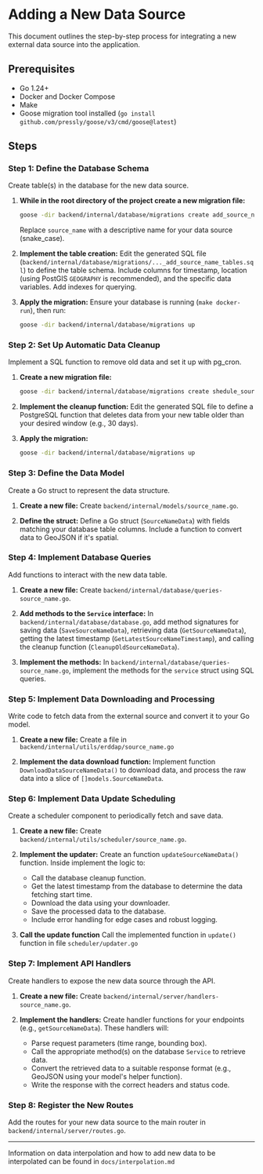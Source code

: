 # Adding a New Data Source

This document outlines the step-by-step process for integrating a new external data source into the application.

## Prerequisites

- Go 1.24+
- Docker and Docker Compose
- Make
- Goose migration tool installed (`go install github.com/pressly/goose/v3/cmd/goose@latest`)

## Steps

### Step 1: Define the Database Schema

Create table(s) in the database for the new data source.

1.  **While in the root directory of the project create a new migration file:**

    ```bash
    goose -dir backend/internal/database/migrations create add_source_name_tables sql
    ```

    Replace `source_name` with a descriptive name for your data source (snake_case).

2.  **Implement the table creation:**
    Edit the generated SQL file (`backend/internal/database/migrations/..._add_source_name_tables.sql`) to define the table schema. Include columns for timestamp, location (using PostGIS `GEOGRAPHY` is recommended), and the specific data variables. Add indexes for querying.

3.  **Apply the migration:**
    Ensure your database is running (`make docker-run`), then run:
    ```bash
    goose -dir backend/internal/database/migrations up
    ```

### Step 2: Set Up Automatic Data Cleanup

Implement a SQL function to remove old data and set it up with pg_cron.

1.  **Create a new migration file:**

    ```bash
    goose -dir backend/internal/database/migrations create shedule_source_name_cleanup sql
    ```

2.  **Implement the cleanup function:**
    Edit the generated SQL file to define a PostgreSQL function that deletes data from your new table older than your desired window (e.g., 30 days).

3.  **Apply the migration:**
    ```bash
    goose -dir backend/internal/database/migrations up
    ```

### Step 3: Define the Data Model

Create a Go struct to represent the data structure.

1.  **Create a new file:**
    Create `backend/internal/models/source_name.go`.

2.  **Define the struct:**
    Define a Go struct (`SourceNameData`) with fields matching your database table columns. Include a function to convert data to GeoJSON if it's spatial.

### Step 4: Implement Database Queries

Add functions to interact with the new data table.

1.  **Create a new file:**
    Create `backend/internal/database/queries-source_name.go`.

2.  **Add methods to the `Service` interface:**
    In `backend/internal/database/database.go`, add method signatures for saving data (`SaveSourceNameData`), retrieving data (`GetSourceNameData`), getting the latest timestamp (`GetLatestSourceNameTimestamp`), and calling the cleanup function (`CleanupOldSourceNameData`).

3.  **Implement the methods:**
    In `backend/internal/database/queries-source_name.go`, implement the methods for the `service` struct using SQL queries.

### Step 5: Implement Data Downloading and Processing

Write code to fetch data from the external source and convert it to your Go model.

1.  **Create a new file:**
    Create a file in `backend/internal/utils/erddap/source_name.go`

2.  **Implement the data download function:**
    Implement function `DownloadDataSourceNameData()` to download data, and process the raw data into a slice of `[]models.SourceNameData`.

### Step 6: Implement Data Update Scheduling

Create a scheduler component to periodically fetch and save data.

1.  **Create a new file:**
    Create `backend/internal/utils/scheduler/source_name.go`.

2.  **Implement the updater:**
    Create an function `updateSourceNameData()` function. Inside implement the logic to:

    - Call the database cleanup function.
    - Get the latest timestamp from the database to determine the data fetching start time.
    - Download the data using your downloader.
    - Save the processed data to the database.
    - Include error handling for edge cases and robust logging.

3.  **Call the update function**
    Call the implemented function in `update()` function in file `scheduler/updater.go`

### Step 7: Implement API Handlers

Create handlers to expose the new data source through the API.

1.  **Create a new file:**
    Create `backend/internal/server/handlers-source_name.go`.

2.  **Implement the handlers:**
    Create handler functions for your endpoints (e.g., `getSourceNameData`). These handlers will:
    - Parse request parameters (time range, bounding box).
    - Call the appropriate method(s) on the database `Service` to retrieve data.
    - Convert the retrieved data to a suitable response format (e.g., GeoJSON using your model's helper function).
    - Write the response with the correct headers and status code.

### Step 8: Register the New Routes

Add the routes for your new data source to the main router in `backend/internal/server/routes.go`.

---

Information on data interpolation and how to add new data to be interpolated can be found in `docs/interpolation.md`

